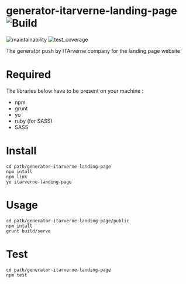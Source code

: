 # generator-itarverne-landing-page ![Build](https://travis-ci.org/itarverne/generator-itarverne-landing-page.svg?branch=master) 
![maintainability](https://api.codeclimate.com/v1/badges/a99a88d28ad37a79dbf6/maintainability) ![test_coverage](https://api.codeclimate.com/v1/badges/a99a88d28ad37a79dbf6/test_coverage)


The generator push by ITArverne company for the landing page website

# Required

The libraries below have to be present on your machine :

- npm
- grunt
- yo
- ruby (for SASS)
- SASS

# Install

```
cd path/generator-itarverne-landing-page
npm intall
npm link
yo itarverne-landing-page
```

# Usage

```
cd path/generator-itarverne-landing-page/public
npm intall
grunt build/serve
```

# Test

```
cd path/generator-itarverne-landing-page
npm test
```